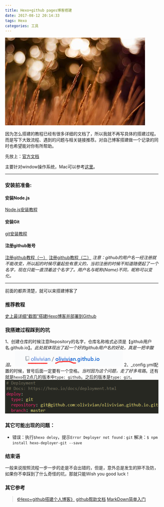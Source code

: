 ```yaml
---
title: Hexo+github pages博客搭建
date: 2017-08-12 20:14:33
tags: Hexo
categories: 工具
---
```

 ![配图](Hexo-github-pages博客搭建/03.jpg)

因为怎么搭建的教程已经有很多详细的文档了，所以我就不再写具体的搭建过程。而是写下大致流程、遇到的问题与相关链接推荐。对自己博客搭建做一个记录的同时也希望能对你有所帮助。

先放上：[官方文档](https://hexo.io/docs/index.html)

主要针对window操作系统，Mac可以参考[这里](http://huangnx.com/2016/03/17/BlogPlatByHexoAndGithub/)。

---
### 安装前准备:
#### 安装Node.js
 [Node.js安装教程](http://www.runoob.com/nodejs/nodejs-install-setup.html)
#### 安装Git
[git安装教程](http://www.cnblogs.com/shiy/p/6441552.html)
#### 注册github账号
[注册github教程（一）](https://jingyan.baidu.com/article/455a9950abe0ada167277864.html)
[注册github教程（二）](https://jingyan.baidu.com/article/ff42efa93b2ed6c19e22021c.html)
*注意：github的用户名一经注册就不能改变，所以起的时候尽量起些有意义的，当初注册的时候不知道随便起了一个名字，现在只能一直顶着这个名字了。用户名与昵称(Name)不同，昵称可以变化。*

---

前面的都弄清楚，就可以来搭建博客了
### 推荐教程
[史上最详细“截图”搭建Hexo博客并部署到Github](https://jingyan.baidu.com/article/d8072ac47aca0fec95cefd2d.html)

### 我搭建过程踩到的坑
1、创建仓库的时候注意Repository的名字，仓库名称格式必须是【github用户名.github.io】。*此处就体现出了起一个好的github用户名的好处，真是一把辛酸泪。*
![我的博客仓库](Hexo-github-pages博客搭建/01.png)
2、_config.yml配置的时候，冒号后面一定要有一个空格。*当时因为这个问题，走了好多弯路*。还有就是`hexo`在2点几的版本中`type: github`。之后的版本是`type: git`。 
![配置问题.png](Hexo-github-pages博客搭建/02.png)

### 其它可能出现的问题：
  * 错误：执行`$hexo deloy`，提示`Error Deployer not found：git`
    解决：`$ npm install hexo-deployer-git --save`
  
### 结束语
 一般来说按照流程一步一步的走是不会出错的，但是，意外总是发生的猝不及防，如果你不幸踩到了什么奇怪的坑，那就只能Wish you good luck！

### 其它参考
> [《Hexo+github搭建个人博客》](http://www.cnblogs.com/dantefung/p/d8c48ba8030bcab7cfc364d423186fee.html)
[github帮助文档](https://help.github.com/)
[MarkDown简单入门](http://www.jianshu.com/p/e1cbc8b98aaf)




